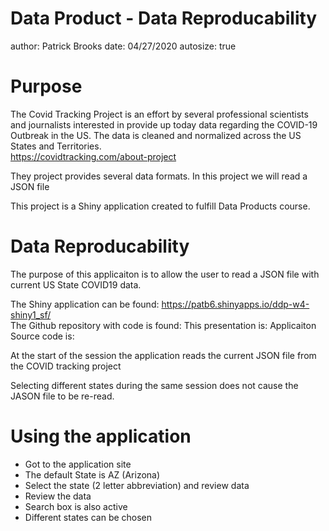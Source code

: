 Data Product - Data Reproducability
========================================================
author: Patrick Brooks
date: 04/27/2020
autosize: true

Purpose
=========================================================

The Covid Tracking Project is an effort by several professional scientists and
journalists interested in provide up today data regarding the COVID-19 Outbreak
in the US.  The data is cleaned and normalized across the US States and Territories.  
https://covidtracking.com/about-project

They project provides several data formats.  In this project we will read
a JSON file

This project is a Shiny application created to fulfill Data Products course.


Data Reproducability
========================================================

The purpose of this applicaiton is to allow the user to read a JSON file with 
current US State COVID19 data.

The Shiny application can be found:  https://patb6.shinyapps.io/ddp-w4-shiny1_sf/  
The Github repository with code is found: 
This presentation is: 
Applicaiton Source code is:

At the start of the session the application reads the current JSON file from 
the COVID tracking project

Selecting different states during the same session does not cause the JASON file
to be re-read.


Using the application
========================================================

* Got to the application site
* The default State is AZ (Arizona)
* Select the state (2 letter abbreviation) and review data
* Review the data
* Search box is also active
* Different states can be chosen


